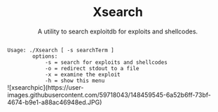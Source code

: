 <h1 align="center">Xsearch</h1>
<p align="center">A utility to search exploitdb for exploits and shellcodes.</p>
<code>      
Usage: ./Xsearch [ -s searchTerm ]
        options:
            -s = search for exploits and shellcodes
            -o = redirect stdout to a file
            -x = examine the exploit
            -h = show this menu
</code>
![xsearchpic](https://user-images.githubusercontent.com/59718043/148459545-6a52b6ff-73bf-4674-b9e1-a88ac46948ed.JPG)
